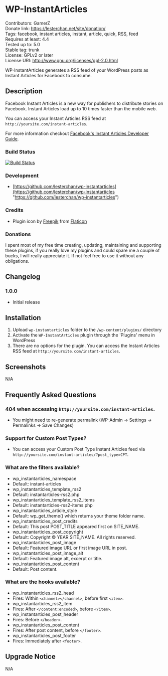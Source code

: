 # WP-InstantArticles
Contributors: GamerZ  
Donate link: https://lesterchan.net/site/donation/  
Tags: facebook, instant articles, instant, article, quick, RSS, feed  
Requires at least: 4.4  
Tested up to: 5.0  
Stable tag: trunk  
License: GPLv2 or later  
License URI: http://www.gnu.org/licenses/gpl-2.0.html  

WP-InstantArticles generates a RSS feed of your WordPress posts as Instant Articles for Facebook to consume.

## Description
Facebook Instant Articles is a new way for publishers to distribute stories on Facebook. Instant Articles load up to 10 times faster than the mobile web.

You can access your Instant Articles RSS feed at `http://yoursite.com/instant-articles`.

For more information checkout [Facebook's Instant Articles Developer Guide](https://developers.facebook.com/docs/instant-articles).

### Build Status
[![Build Status](https://travis-ci.org/lesterchan/wp-instantarticles.svg?branch=master)](https://travis-ci.org/lesterchan/wp-instantarticles)

### Development
* [https://github.com/lesterchan/wp-instantarticles](https://github.com/lesterchan/wp-instantarticles "https://github.com/lesterchan/wp-instantarticles")

### Credits
* Plugin icon by [Freepik](http://www.freepik.com) from [Flaticon](http://www.flaticon.com)

### Donations
I spent most of my free time creating, updating, maintaining and supporting these plugins, if you really love my plugins and could spare me a couple of bucks, I will really appreciate it. If not feel free to use it without any obligations.

## Changelog
### 1.0.0
* Initial release

## Installation
1. Upload `wp-instantarticles` folder to the `/wp-content/plugins/` directory
2. Activate the `WP-InstantArticles` plugin through the 'Plugins' menu in WordPress
3. There are no options for the plugin. You can access the Instant Articles RSS feed at `http://yoursite.com/instant-articles`.

## Screenshots
N/A

## Frequently Asked Questions
### 404 when accessing `http://yoursite.com/instant-articles`.
* You might need to re-generate permalink (WP-Admin -> Settings -> Permalinks -> Save Changes)

### Support for Custom Post Types?
* You can access your Custom Post Type Instant Articles feed via `http://yoursite.com/instant-articles/?post_type=CPT`.

### What are the filters available?
* wp_instantarticles_namespace
 * Default: instant-articles
* wp_instantarticles_template_rss2
 * Default: instantarticles-rss2.php
* wp_instantarticles_template_rss2_items
 * Default: instantarticles-rss2-items.php
* wp_instantarticles_article_style
 * Default: wp_get_theme() which returns your theme folder name.
* wp_instantarticles_post_credits
 * Default: This post POST_TITLE appeared first on SITE_NAME.
* wp_instantarticles_post_copyright
 * Default: Copyright &copy; YEAR SITE_NAME. All rights reserved.
* wp_instantarticles_post_image
 * Default: Featured image URL or first image URL in post.
* wp_instantarticles_post_image_alt
 * Default: Featured image alt, excerpt or  title.
* wp_instantarticles_post_content
 * Default: Post content.

### What are the hooks available?
* wp_instantarticles_rss2_head
 * Fires: Within `<channel></channel>`, before first `<item>`.
* wp_instantarticles_rss2_item
 * Fires: After `</content:encoded>`, before `</item>`.
* wp_instantarticles_post_header
 * Fires: Before `</header>`.
* wp_instantarticles_post_content
 * Fires: After post content, before `</footer>`.
* wp_instantarticles_post_footer
 * Fires: Immediately after `<footer>`.

## Upgrade Notice
N/A
